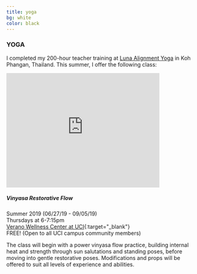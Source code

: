 ```yaml
---
title: yoga
bg: white
color: black
---
```


### YOGA

I completed my 200-hour teacher training at [Luna Alignment Yoga](https://www.lunaalignmentyoga.com/) in Koh Phangan, Thailand. This summer, I offer the following class:

<div class="yoga" markdown="1">

<iframe src="https://www.google.com/maps/embed?pb=!1m18!1m12!1m3!1d830.3601476526115!2d-117.83366817078713!3d33.64574399879491!2m3!1f0!2f0!3f0!3m2!1i1024!2i768!4f13.1!3m3!1m2!1s0x0%3A0x0!2zMzPCsDM4JzQ0LjciTiAxMTfCsDQ5JzU5LjIiVw!5e0!3m2!1sen!2sus!4v1562628669055!5m2!1sen!2sus" width="400" height="300" frameborder="0" style="border:0" allowfullscreen></iframe>

<div markdown="1">

##### Vinyasa Restorative Flow

<i class="fas fa-calendar fa-fw"></i> Summer 2019 (06/27/19 - 09/05/19) <br>
<i class="fas fa-clock fa-fw"></i> Thursdays at 6-7:15pm <br>
<i class="fas fa-map-marker-alt fa-fw"></i> [Verano Wellness Center at UCI](https://goo.gl/maps/FzUuA2p12Tw3L48x7){:target="_blank"} <br>
<i class="fas fa-dollar-sign fa-fw"></i> FREE! (Open to all UCI campus community members)

The class will begin with a power vinyasa flow practice, building internal heat and strength through sun salutations and standing poses, before moving into gentle restorative poses. Modifications and props will be offered to suit all levels of experience and abilities.

</div>

</div>
